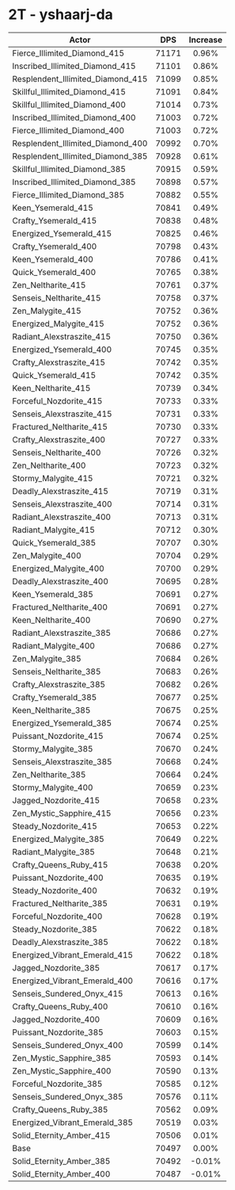 # 2T - yshaarj-da
| Actor | DPS | Increase |
|---|:---:|:---:|
|Fierce_Illimited_Diamond_415|71171|0.96%|
|Inscribed_Illimited_Diamond_415|71101|0.86%|
|Resplendent_Illimited_Diamond_415|71099|0.85%|
|Skillful_Illimited_Diamond_415|71091|0.84%|
|Skillful_Illimited_Diamond_400|71014|0.73%|
|Inscribed_Illimited_Diamond_400|71003|0.72%|
|Fierce_Illimited_Diamond_400|71003|0.72%|
|Resplendent_Illimited_Diamond_400|70992|0.70%|
|Resplendent_Illimited_Diamond_385|70928|0.61%|
|Skillful_Illimited_Diamond_385|70915|0.59%|
|Inscribed_Illimited_Diamond_385|70898|0.57%|
|Fierce_Illimited_Diamond_385|70882|0.55%|
|Keen_Ysemerald_415|70841|0.49%|
|Crafty_Ysemerald_415|70838|0.48%|
|Energized_Ysemerald_415|70825|0.46%|
|Crafty_Ysemerald_400|70798|0.43%|
|Keen_Ysemerald_400|70786|0.41%|
|Quick_Ysemerald_400|70765|0.38%|
|Zen_Neltharite_415|70761|0.37%|
|Senseis_Neltharite_415|70758|0.37%|
|Zen_Malygite_415|70752|0.36%|
|Energized_Malygite_415|70752|0.36%|
|Radiant_Alexstraszite_415|70750|0.36%|
|Energized_Ysemerald_400|70745|0.35%|
|Crafty_Alexstraszite_415|70742|0.35%|
|Quick_Ysemerald_415|70742|0.35%|
|Keen_Neltharite_415|70739|0.34%|
|Forceful_Nozdorite_415|70733|0.33%|
|Senseis_Alexstraszite_415|70731|0.33%|
|Fractured_Neltharite_415|70730|0.33%|
|Crafty_Alexstraszite_400|70727|0.33%|
|Senseis_Neltharite_400|70726|0.32%|
|Zen_Neltharite_400|70723|0.32%|
|Stormy_Malygite_415|70721|0.32%|
|Deadly_Alexstraszite_415|70719|0.31%|
|Senseis_Alexstraszite_400|70714|0.31%|
|Radiant_Alexstraszite_400|70713|0.31%|
|Radiant_Malygite_415|70712|0.30%|
|Quick_Ysemerald_385|70707|0.30%|
|Zen_Malygite_400|70704|0.29%|
|Energized_Malygite_400|70700|0.29%|
|Deadly_Alexstraszite_400|70695|0.28%|
|Keen_Ysemerald_385|70691|0.27%|
|Fractured_Neltharite_400|70691|0.27%|
|Keen_Neltharite_400|70690|0.27%|
|Radiant_Alexstraszite_385|70686|0.27%|
|Radiant_Malygite_400|70686|0.27%|
|Zen_Malygite_385|70684|0.26%|
|Senseis_Neltharite_385|70683|0.26%|
|Crafty_Alexstraszite_385|70682|0.26%|
|Crafty_Ysemerald_385|70677|0.25%|
|Keen_Neltharite_385|70675|0.25%|
|Energized_Ysemerald_385|70674|0.25%|
|Puissant_Nozdorite_415|70674|0.25%|
|Stormy_Malygite_385|70670|0.24%|
|Senseis_Alexstraszite_385|70668|0.24%|
|Zen_Neltharite_385|70664|0.24%|
|Stormy_Malygite_400|70659|0.23%|
|Jagged_Nozdorite_415|70658|0.23%|
|Zen_Mystic_Sapphire_415|70656|0.23%|
|Steady_Nozdorite_415|70653|0.22%|
|Energized_Malygite_385|70649|0.22%|
|Radiant_Malygite_385|70648|0.21%|
|Crafty_Queens_Ruby_415|70638|0.20%|
|Puissant_Nozdorite_400|70635|0.19%|
|Steady_Nozdorite_400|70632|0.19%|
|Fractured_Neltharite_385|70631|0.19%|
|Forceful_Nozdorite_400|70628|0.19%|
|Steady_Nozdorite_385|70622|0.18%|
|Deadly_Alexstraszite_385|70622|0.18%|
|Energized_Vibrant_Emerald_415|70622|0.18%|
|Jagged_Nozdorite_385|70617|0.17%|
|Energized_Vibrant_Emerald_400|70616|0.17%|
|Senseis_Sundered_Onyx_415|70613|0.16%|
|Crafty_Queens_Ruby_400|70610|0.16%|
|Jagged_Nozdorite_400|70609|0.16%|
|Puissant_Nozdorite_385|70603|0.15%|
|Senseis_Sundered_Onyx_400|70599|0.14%|
|Zen_Mystic_Sapphire_385|70593|0.14%|
|Zen_Mystic_Sapphire_400|70590|0.13%|
|Forceful_Nozdorite_385|70585|0.12%|
|Senseis_Sundered_Onyx_385|70576|0.11%|
|Crafty_Queens_Ruby_385|70562|0.09%|
|Energized_Vibrant_Emerald_385|70519|0.03%|
|Solid_Eternity_Amber_415|70506|0.01%|
|Base|70497|0.00%|
|Solid_Eternity_Amber_385|70492|-0.01%|
|Solid_Eternity_Amber_400|70487|-0.01%|

